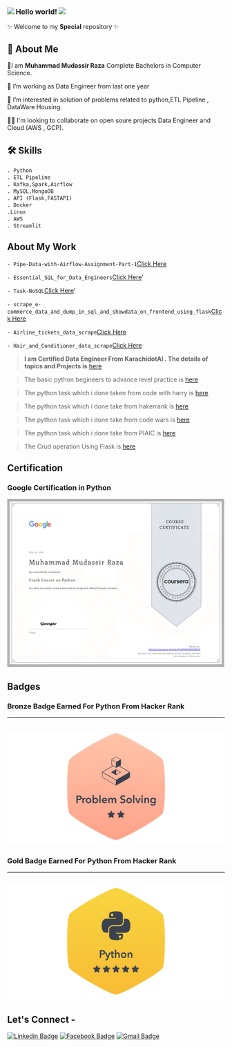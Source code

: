 ### <img src="https://github.com/mustafaali96/mustafaali96/blob/master/Assests/Hi.gif" width="29px"> Hello world!&nbsp;<img src="https://github.com/mustafaali96/mustafaali96/blob/master/Assests/Earth.gif" width="24px"> 
✨ Welcome to my **Special** repository ✨

## 🚀 About Me
🌱I am **Muhammad Mudassir Raza** Complete Bachelors in Computer Science.

💞️ I’m  working as Data Engineer from last one year

👀 I’m interested in solution of problems related to python,ETL Pipeline , DataWare Housing.

👯‍♀️ I'm looking to collaborate on open soure projects Data Engineer and Cloud (AWS , GCP).



<!-- - 👋 Hi, I’m @MuhammadMudassirRaza12345
- 👀 I’m interested in ...
- 🌱 I’m currently learning ...
- 💞️ I’m looking to collaborate on ...
- 📫 How to reach me ...
 -->
 
 ## 🛠 Skills 
    . Python
    . ETL Pipeline
    . Kafka,Spark,Airflow
    . MySQL,MongoDB
    . API (Flask,FASTAPI)
    . Docker
    .Linux
    . AWS 
    . Streamlit
    
  

## About My Work



`- Pipe-Data-with-Airflow-Assignment-Part-1`[Click Here](https://github.com/MuhammadMudassirRaza12345/Pipe-Data-with-Airflow-Assignment-Part-1)

 `- Essential_SQL_for_Data_Engineers`[Click Here](https://github.com/MuhammadMudassirRaza12345/Essential_SQL_for_Data_Engineers)'

 `- Task-NoSQL`[Click Here](https://github.com/MuhammadMudassirRaza12345/Task-NoSQL)'

 `- scrape_e-commerce_data_and_dump_in_sql_and_showdata_on_frontend_using_flask`[Click Here](https://github.com/MuhammadMudassirRaza12345/scrape_e-commerce_data_and_dump_in_sql_and_showdata_on_frontend_using_flask)

 `- Airline_tickets_data_scrape`[Click Here](https://github.com/MuhammadMudassirRaza12345/Airline_tickets_data_scrape)
 
 `- Hair_and_Conditioner_data_scrape`[Click Here](https://github.com/MuhammadMudassirRaza12345/Hair_and_Conditioner_data_scrape)




 



 



> **I am Certified Data Engineer From KarachidotAI . The details of topics and Projects is** [here](https://github.com/MuhammadMudassirRaza12345/KARACHIAI/tree/main#readme)

>The basic python begineers to advance level practice is [here](https://github.com/MuhammadMudassirRaza12345/PYTHON-FOR-BEGINNERS#readme)

>The python task which i done taken from code with harry is [here](https://github.com/MuhammadMudassirRaza12345/Python_Practice_Code_With_Harry#readme)

>The python task which i done take from hakerrank is [here](https://github.com/MuhammadMudassirRaza12345/HackerRank#readme)

>The python task which i done take from code wars is [here](https://github.com/MuhammadMudassirRaza12345/code_wars/blob/main/codewars.ipynb)

>The python task which i done take from PIAIC is [here](https://github.com/MuhammadMudassirRaza12345/Python_Assignments-PIAIC-#readme)

> The Crud operation Using Flask  is [here](https://todo-list-with-flask.herokuapp.com/)

## Certification

### Google Certification in Python
![Google Certification in Python](https://github.com/MuhammadMudassirRaza12345/PYTHON-FOR-BEGINNERS/blob/main/images/google_crash_course_python.png?raw=true)

## Badges

### Bronze Badge Earned For Python From Hacker Rank
--------------------------------------------------
![Bronze Badge Earned For Python From Hacker Rank](https://github.com/MuhammadMudassirRaza12345/PYTHON-FOR-BEGINNERS/blob/main/images/1672202723138.jpg)
--------------------------------------------------
### Gold Badge Earned For Python From Hacker Rank
--------------------------------------------------
![Gold Badge From For Python Hacker Rank](https://github.com/MuhammadMudassirRaza12345/PYTHON-FOR-BEGINNERS/blob/main/images/1672935859582.jpg)
--------------------------------------------------


## Let's Connect -


<!-- [![Linkedin Badge](https://img.shields.io/badge/-mudassirraza6322ab200-blue?style=flat-square&logo=Linkedin&logoColor=white&link=https://www.linkedin.com/in/mustafaali96/)](https://www.linkedin.com/in/mustafaali96/)   -->
[![Linkedin Badge](https://img.shields.io/badge/-MuhammadMudassirRaza-blue?style=flat-square&logo=Linkedin&logoColor=white&link=https://www.linkedin.com/in/MuhammadMudassirRaza/)](https://www.linkedin.com/in/MuhammadMudassirRaza/)   [![Facebook Badge](https://img.shields.io/badge/-mudassir.raza.12345.96-03a57a?style=flat-square&labelColor=FFFFFF&logo=Facebook&link=https://facebook.com/mudassir.raza.12345)](https://facebook.com/mudassir.raza.12345)   [![Gmail Badge](https://img.shields.io/badge/-786mudassirraza@gmail.com-c14438?style=flat-square&logo=Gmail&logoColor=white&link=mailto:786mudassirraza@gmail.com)](mailto:786mudassirraza@gmail.com)  

<!---
MuhammadMudassirRaza12345/MuhammadMudassirRaza12345 is a ✨ special ✨ repository because its `README.md` (this file) appears on your GitHub profile.
You can click the Preview link to take a look at your changes.
--->
